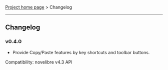 [Project home page](../) > Changelog

------------------------------------------------------------------------

## Changelog


### v0.4.0

- Provide Copy/Paste features by key shortcuts and toolbar buttons.

Compatibility: novelibre v4.3 API
